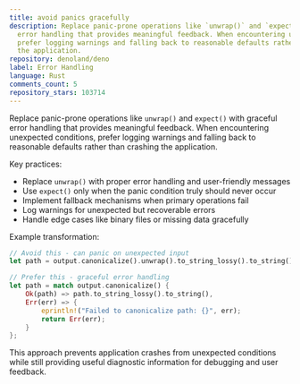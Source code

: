 ```yaml
---
title: avoid panics gracefully
description: Replace panic-prone operations like `unwrap()` and `expect()` with graceful
  error handling that provides meaningful feedback. When encountering unexpected conditions,
  prefer logging warnings and falling back to reasonable defaults rather than crashing
  the application.
repository: denoland/deno
label: Error Handling
language: Rust
comments_count: 5
repository_stars: 103714
---
```


Replace panic-prone operations like `unwrap()` and `expect()` with graceful error handling that provides meaningful feedback. When encountering unexpected conditions, prefer logging warnings and falling back to reasonable defaults rather than crashing the application.

Key practices:
- Replace `unwrap()` with proper error handling and user-friendly messages
- Use `expect()` only when the panic condition truly should never occur
- Implement fallback mechanisms when primary operations fail
- Log warnings for unexpected but recoverable errors
- Handle edge cases like binary files or missing data gracefully

Example transformation:
```rust
// Avoid this - can panic on unexpected input
let path = output.canonicalize().unwrap().to_string_lossy().to_string();

// Prefer this - graceful error handling
let path = match output.canonicalize() {
    Ok(path) => path.to_string_lossy().to_string(),
    Err(err) => {
        eprintln!("Failed to canonicalize path: {}", err);
        return Err(err);
    }
};
```

This approach prevents application crashes from unexpected conditions while still providing useful diagnostic information for debugging and user feedback.